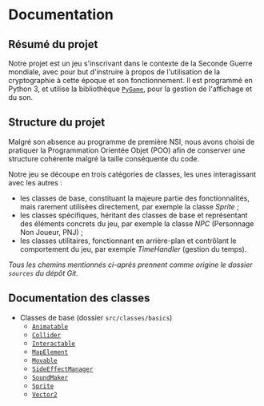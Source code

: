 # Documentation
## Résumé du projet
Notre projet est un jeu s'inscrivant dans le contexte de la Seconde Guerre mondiale, avec pour but d'instruire à propos de l'utilisation de la cryptographie à cette époque et son fonctionnement. Il est programmé en Python 3, et utilise la bibliothèque [`PyGame`](https://pygame.org/), pour la gestion de l'affichage et du son. 

## Structure du projet
Malgré son absence au programme de première NSI, nous avons choisi de pratiquer la Programmation Orientée Objet (POO) afin de conserver une structure cohérente malgré la taille conséquente du code.

Notre jeu se découpe en trois catégories de classes, les unes interagissant avec les autres :
- les classes de base, constituant la majeure partie des fonctionnalités, mais rarement utilisées directement, par exemple la classe *Sprite* ;
- les classes spécifiques, héritant des classes de base et représentant des éléments concrets du jeu, par exemple la classe *NPC* (Personnage Non Joueur, PNJ) ;
- les classes utilitaires, fonctionnant en arrière-plan et contrôlant le comportement du jeu, par exemple *TimeHandler* (gestion du temps).

*Tous les chemins mentionnés ci-après prennent comme origine le dossier `sources` du dépôt Git.*

## Documentation des classes
- Classes de base (dossier `src/classes/basics`)
    * [`Animatable`](basics/animatable.md)
    * [`Collider`](basics/collider.md)
    * [`Interactable`](basics/interactable.md)
    * [`MapElement`](basics/map_element.md)
    * [`Movable`](basics/movable.md)
    * [`SideEffectManager`](basics/side_effects_manager.md)
    * [`SoundMaker`](basics/sound_maker.md)
    * [`Sprite`](basics/sprite.md)
    * [`Vector2`](basics/vector_2.md)